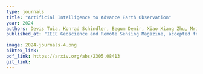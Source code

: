 ```yaml
---
type: journals
title: "Artificial Intelligence to Advance Earth Observation"
year: 2024
authors: Devis Tuia, Konrad Schindler, Begum Demir, Xiao Xiang Zhu, Mrinalini Kochupillai, Sašo Džeroski, Jan N. van Rijn, Holger H. Hoos, Fabio Del Frate, Mihai Datcu, Volker Markl, Bertrand Le Saux, Rochelle Schneider, Gustau Camps-Valls
published_at: "IEEE Geoscience and Remote Sensing Magazine, accepted for publication, 2024"

image: 2024-journals-4.png
bibtex_link:
pdf_link: https://arxiv.org/abs/2305.08413
git_link: 
---
```

